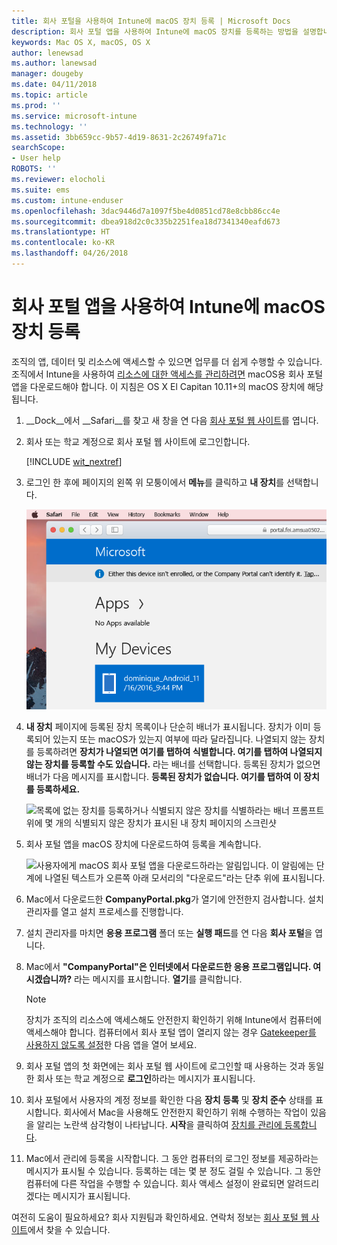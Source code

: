 ```yaml
---
title: 회사 포털을 사용하여 Intune에 macOS 장치 등록 | Microsoft Docs
description: 회사 포털 앱을 사용하여 Intune에 macOS 장치를 등록하는 방법을 설명합니다.
keywords: Mac OS X, macOS, OS X
author: lenewsad
ms.author: lanewsad
manager: dougeby
ms.date: 04/11/2018
ms.topic: article
ms.prod: ''
ms.service: microsoft-intune
ms.technology: ''
ms.assetid: 3bb659cc-9b57-4d19-8631-2c26749fa71c
searchScope:
- User help
ROBOTS: ''
ms.reviewer: elocholi
ms.suite: ems
ms.custom: intune-enduser
ms.openlocfilehash: 3dac9446d7a1097f5be4d0851cd78e8cbb86cc4e
ms.sourcegitcommit: dbea918d2c0c335b2251fea18d7341340eafd673
ms.translationtype: HT
ms.contentlocale: ko-KR
ms.lasthandoff: 04/26/2018
---
```

# <a name="enroll-your-macos-device-in-intune-with-the-company-portal-app"></a>회사 포털 앱을 사용하여 Intune에 macOS 장치 등록

조직의 앱, 데이터 및 리소스에 액세스할 수 있으면 업무를 더 쉽게 수행할 수 있습니다. 조직에서 Intune을 사용하여 [리소스에 대한 액세스를 관리하려면](what-happens-if-you-install-the-Company-Portal-app-and-enroll-your-device-in-intune-macos.md) macOS용 회사 포털 앱을 다운로드해야 합니다. 이 지침은 OS X El Capitan 10.11+의 macOS 장치에 해당됩니다.


1. __Dock__에서 __Safari__를 찾고 새 창을 연 다음 [회사 포털 웹 사이트](https://portal.manage.microsoft.com)를 엽니다.

2. 회사 또는 학교 계정으로 회사 포털 웹 사이트에 로그인합니다.

   [!INCLUDE [wit_nextref](includes/end-user-password-guidance.md)]


3. 로그인 한 후에 페이지의 왼쪽 위 모퉁이에서 **메뉴**를 클릭하고 **내 장치**를 선택합니다.

   ![웹 포털에 앱을 설치할 수 없다고 표시되고 그 아래에 내 장치 단추가 있는 웹 포털 방문 페이지의 스크린샷](./media/macOS_enroll_001_landing_page.png)

4. __내 장치__ 페이지에 등록된 장치 목록이나 단순히 배너가 표시됩니다. 장치가 이미 등록되어 있는지 또는 macOS가 있는지 여부에 따라 달라집니다. 나열되지 않는 장치를 등록하려면 __장치가 나열되면 여기를 탭하여 식별합니다. 여기를 탭하여 나열되지 않는 장치를 등록할 수도 있습니다.__ 라는 배너를 선택합니다. 등록된 장치가 없으면 배너가 다음 메시지를 표시합니다. **등록된 장치가 없습니다. 여기를 탭하여 이 장치를 등록하세요.**

    ![목록에 없는 장치를 등록하거나 식별되지 않은 장치를 식별하라는 배너 프롬프트 위에 몇 개의 식별되지 않은 장치가 표시된 내 장치 페이지의 스크린샷](./media/macOS_enroll_002_tap_here_banner.png)

5. 회사 포털 앱을 macOS 장치에 다운로드하여 등록을 계속합니다.

    ![사용자에게 macOS 회사 포털 앱을 다운로드하라는 알림입니다. 이 알림에는 단계에 나열된 텍스트가 오른쪽 아래 모서리의 "다운로드"라는 단추 위에 표시됩니다.](./media/macOS_enroll_IWP_CP_app_notice.png)

6. Mac에서 다운로드한 **CompanyPortal.pkg**가 열기에 안전한지 검사합니다. 설치 관리자를 열고 설치 프로세스를 진행합니다.

7. 설치 관리자를 마치면 **응용 프로그램** 폴더 또는 **실행 패드**를 연 다음 **회사 포털**을 엽니다.

8. Mac에서 **"CompanyPortal"은 인터넷에서 다운로드한 응용 프로그램입니다. 여시겠습니까?** 라는 메시지를 표시합니다. **열기**를 클릭합니다.

   > [!NOTE]
   > 장치가 조직의 리소스에 액세스해도 안전한지 확인하기 위해 Intune에서 컴퓨터에 액세스해야 합니다. 컴퓨터에서 회사 포털 앱이 열리지 않는 경우 [Gatekeeper를 사용하지 않도록 설정](https://support.apple.com/HT202491)한 다음 앱을 열어 보세요.

9. 회사 포털 앱의 첫 화면에는 회사 포털 웹 사이트에 로그인할 때 사용하는 것과 동일한 회사 또는 학교 계정으로 **로그인**하라는 메시지가 표시됩니다.

10. 회사 포털에서 사용자의 계정 정보를 확인한 다음 **장치 등록** 및 **장치 준수** 상태를 표시합니다. 회사에서 Mac을 사용해도 안전한지 확인하기 위해 수행하는 작업이 있음을 알리는 노란색 삼각형이 나타납니다. **시작**을 클릭하여 [장치를 관리에 등록합니다](what-info-can-your-company-see-when-you-enroll-your-device-in-intune.md).

11. Mac에서 관리에 등록을 시작합니다. 그 동안 컴퓨터의 로그인 정보를 제공하라는 메시지가 표시될 수 있습니다. 등록하는 데는 몇 분 정도 걸릴 수 있습니다. 그 동안 컴퓨터에 다른 작업을 수행할 수 있습니다. 회사 액세스 설정이 완료되면 알려드리겠다는 메시지가 표시됩니다.

여전히 도움이 필요하세요? 회사 지원팀과 확인하세요. 연락처 정보는 [회사 포털 웹 사이트](https://portal.manage.microsoft.com#HelpDeskDialog)에서 찾을 수 있습니다.
